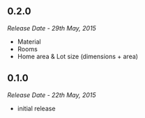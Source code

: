 ## 0.2.0
*Release Date - 29th May, 2015*

* Material
* Rooms
* Home area & Lot size (dimensions + area)

## 0.1.0
*Release Date - 22th May, 2015*

* initial release
